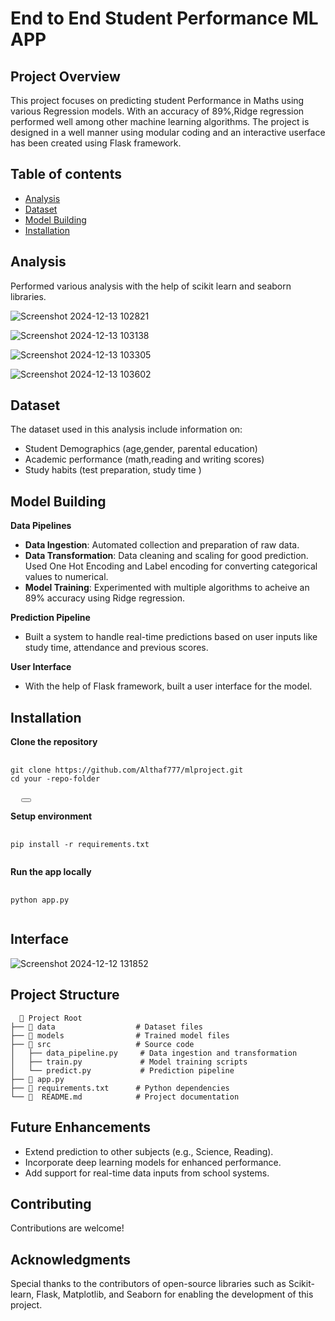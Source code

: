 # End to End Student Performance ML APP

## Project Overview
This project focuses on predicting student Performance in Maths using various Regression models. With an accuracy of 89%,Ridge regression performed well among other machine learning algorithms. The project is designed in a well manner using modular coding and an interactive userface has been created using Flask framework.

## Table of contents

- [Analysis](#analysis)
- [Dataset](#dataset)
- [Model Building](#model_Building)
- [Installation](#installation)

## Analysis
Performed various analysis with the help of scikit learn and seaborn libraries.

![Screenshot 2024-12-13 102821](https://github.com/user-attachments/assets/5e86073b-337e-4cd2-bba1-290ed9ae7e3a)

![Screenshot 2024-12-13 103138](https://github.com/user-attachments/assets/2433fa89-689e-4681-b116-d57a8f5f5a3e)

![Screenshot 2024-12-13 103305](https://github.com/user-attachments/assets/6504146c-1157-4235-afb9-301e9a2f6948)

![Screenshot 2024-12-13 103602](https://github.com/user-attachments/assets/0356f94b-87ad-479e-b62e-f251410a01eb)
  
## Dataset
The dataset used in this analysis include information on:
- Student Demographics (age,gender, parental education)
- Academic performance (math,reading and writing scores)
- Study habits (test preparation, study time )

## Model Building
**Data Pipelines**
- **Data Ingestion**: Automated collection and preparation of raw data.
- **Data Transformation**: Data cleaning and scaling for good prediction. Used One Hot Encoding and Label encoding for converting categorical values to numerical.
- **Model Training**: Experimented with multiple algorithms to acheive an 89% accuracy using Ridge regression.

**Prediction Pipeline**
- Built a system to handle real-time predictions based on user inputs like study time, attendance and previous scores.

**User Interface**
- With the help of Flask framework, built a user interface for the model.

## Installation
**Clone the repository**

<pre>
  <code>
git clone https://github.com/Althaf777/mlproject.git
cd your -repo-folder
  </code>
  <button onclick="navigator.clipboard.writeText(`# Python Example\ndef greet(name):\n    return f\"Hello, {name}!\"\nprint(greet(\"World\"))`)"></button>
</pre>

**Setup environment**
<pre>
  <code>
pip install -r requirements.txt 
  </code>
</pre>

**Run the app locally**
<pre>
  <code>
python app.py
  </code>
</pre>

## Interface

![Screenshot 2024-12-12 131852](https://github.com/user-attachments/assets/6952c7e2-274c-4fbb-8b2d-2d388ac412ba)

## Project Structure
```plaintext
  📂 Project Root
├── 📁 data                  # Dataset files 
├── 📁 models                # Trained model files
├── 📁 src                   # Source code
│   ├── data_pipeline.py     # Data ingestion and transformation
│   ├── train.py             # Model training scripts
│   └── predict.py           # Prediction pipeline
├── 📄 app.py
├── 📄 requirements.txt      # Python dependencies
└── 📄  README.md            # Project documentation
```

## Future Enhancements
- Extend prediction to other subjects (e.g., Science, Reading).
- Incorporate deep learning models for enhanced performance.
- Add support for real-time data inputs from school systems.


## Contributing
Contributions are welcome!

## Acknowledgments
Special thanks to the contributors of open-source libraries such as Scikit-learn, Flask, Matplotlib, and Seaborn for enabling the development of this project.





  
